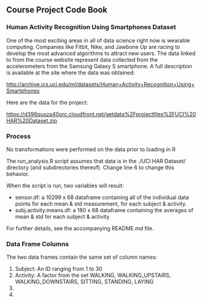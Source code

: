 ## Course Project Code Book

### Human Activity Recognition Using Smartphones Dataset

One of the most exciting areas in all of data science right now is wearable computing. Companies like Fitbit, Nike, and Jawbone Up are racing to develop the most advanced algorithms to attract new users. The data linked to from the course website represent data collected from the accelerometers from the Samsung Galaxy S smartphone. A full description is available at the site where the data was obtained: 

http://archive.ics.uci.edu/ml/datasets/Human+Activity+Recognition+Using+Smartphones 

Here are the data for the project: 

https://d396qusza40orc.cloudfront.net/getdata%2Fprojectfiles%2FUCI%20HAR%20Dataset.zip

### Process

No transformations were performed on the data prior to loading in R

The run_analysis.R script assumes that data is in the ./UCI HAR Dataset/ directory (and subdirectories thereof).
Change line 6 to change this behavior.

When the script is run, two variables will result:
 - sensor.df: a 10299 x 68 dataframe containing all of the individual data points for each mean & std measurement,
   for each subject & activity.
 - subj.activity.means.df: a 180 x 68 dataframe containing the averages of mean & std for each subject & activity

For further details, see the accompanying README.md file.

### Data Frame Columns

The two data frames contain the same set of column names:
  1. Subject: An ID ranging from 1 to 30
  2. Activity: A factor from the set WALKING, WALKING_UPSTAIRS, WALKING_DOWNSTAIRS, SITTING, STANDING, LAYING
  3. 
  3. 
